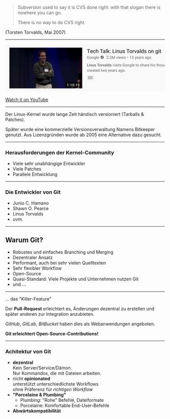 
> Subversion used to say it is CVS done right:
> with that slogan there is nowhere you can go.
>
> There is no way to do CVS right.

(Torsten Torvalds, Mai 2007)


---


![Torvalds Git Talk](torvalds-tech-talk-on-git.png)

[Watch it on YouTube](https://www.youtube.com/watch?v=4XpnKHJAok8)


---


Der Linux-Kernel wurde lange Zeit händisch versioniert (Tarballs & Patches).

Später wurde eine kommerzielle Versionsverwaltung Namens Bitkeeper genutzt.
Aus Lizenzgründen wurde ab 2005 eine Alternative dazu gesucht.


---

### Herausforderungen der Kernel-Community

 * Viele sehr unabhängige Entwickler
 * Viele Patches
 * Parallele Entwicklung


---

### Die Entwickler von Git

 * Junio C. Hamano
 * Shawn O. Pearce
 * Linus Torvalds
 * uvm.


---


## Warum Git?

  * Robustes und einfaches Branching und Merging
  * Dezentraler Ansatz
  * Performant, auch bei sehr vielen Quelltexten
  * Sehr flexibler Workflow
  * Open-Source
  * Quasi-Standard: Viele Projekte und Unternehmen nutzen Git
  * und ...


---


... das "Killer-Feature"

Der **Pull-Request**
erleichtert es, Änderungen dezentral zu erstellen und
später anderen zur Integration anzubieten.

*GitHub*, *GitLab*, *BitBucket* haben dies als Webanwendungen angeboten.

**Git erleichtert Open-Source-Contributions!**


---


### Achitektur von Git

 * **dezentral** \
   Kein Server/Service/Dämon. \
   Nur Kommandos, die mit Dateien arbeiten.
 * nicht **opinionated** \
   unterstützt unterschiedlichste Workflows \
   ohne Präferenz für *richtigen Workflow*
 * **"Porcelaine & Plumbing"**
   - Plumbing: "Rohe" Befehle, Dateiformate
   - Porcelaine: Komfortable End-User-Befehle
 * **Abwärtskompatibilität**